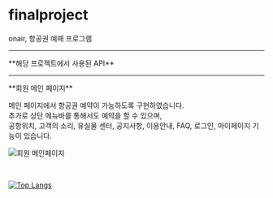 # finalproject   
onair, 항공권 예매 프로그램   


<hr>
**해당 프로젝트에서 사용된 API**   <br>


<hr>
**회원 메인 페이지**   <br>

메인 페이지에서 항공권 예약이 가능하도록 구현하였습니다.   
추가로 상단 메뉴바를 통해서도 예약을 할 수 있으며,   
공항위치, 고객의 소리, 유실물 센터, 공지사항, 이용안내, FAQ, 로그인, 마이페이지 기능이 있습니다.

![회원 메인페이지](https://user-images.githubusercontent.com/88878686/179890980-0411b122-147e-4798-8b69-031267a47db6.jpg)   

<br>

[![Top Langs](https://github-readme-stats.vercel.app/api/top-langs/?username=Runu09)](https://github.com/Runu09/github-readme-stats)

